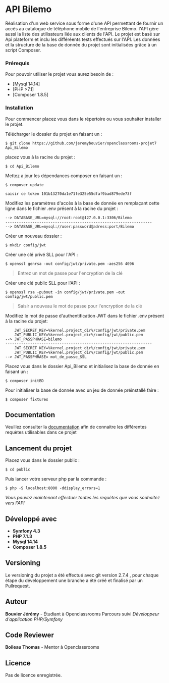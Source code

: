 # API Bilemo

Réalisation d'un web service sous forme d'une API permettant de fournir un accés au catalogue de téléphone mobile de 
l'entreprise Bilemo. l'API gère aussi la liste des utilisateurs liée aux clients de l'API.
Le projet est basé sur Api plateform et inclu les différéents tests effectués sur l'API. Les données et la 
structure de la base de donnée du projet sont initialisées grâce à un script Composer.

### Prérequis

Pour pouvoir utiliser le projet vous aurez besoin de :

* [Mysql 14.14]
* [PHP >7.1]
* [Composer 1.8.5]

### Installation

Pour commencer placez vous dans le répertoire ou vous souhaiter installer le projet.


Télécharger le dossier du projet en faisant un :
```
$ git clone https://github.com/jeremybouvier/openclassrooms-projet7 Api_Bilemo
```
placez vous à la racine du projet  :
```
$ cd Api_Bilemo
```

Mettez a jour les dépendances composer en faisant un :
```
$ composer update

saisir ce token 101b13270da1e71fe325e55dfaf9bad879ede73f
```

Modifiez les paramètres d'accès à la base de donnée en remplaçant cette ligne dans le fichier .env présent à la racine du projet :
```
--> DATABASE_URL=mysql://root:root@127.0.0.1:3306/Bilemo
-----------------------------------------------------------------
--> DATABASE_URL=mysql://user:password@adress:port/Bilemo

```

Créer un nouveau dossier :
```
$ mkdir config/jwt
```

Créer une clé privé SLL pour l'API :
```
$ openssl genrsa -out config/jwt/private.pem -aes256 4096
```
> Entrez un mot de passe pour l'encryption de la clé

Créer une clé public SLL pour l'API :
```
$ openssl rsa -pubout -in config/jwt/private.pem -out config/jwt/public.pem
```
> Saisir a nouveau le mot de passe pour l'encryption de la clé

Modifiez le mot de passe d'authentification JWT dans le fichier .env présent à la racine du projet:
```
    JWT_SECRET_KEY=%kernel.project_dir%/config/jwt/private.pem
    JWT_PUBLIC_KEY=%kernel.project_dir%/config/jwt/public.pem
--> JWT_PASSPHRASE=bilemo
-----------------------------------------------------------------
    JWT_SECRET_KEY=%kernel.project_dir%/config/jwt/private.pem
    JWT_PUBLIC_KEY=%kernel.project_dir%/config/jwt/public.pem
--> JWT_PASSPHRASE= mot_de_passe_SSL

```

Placez vous dans le dossier Api_Bilemo et initialisez la base de donnée en faisant un :
```
$ composer initBD
```

Pour initialiser la base de donnée avec un jeu de donnée préinstallé faire :
```
$ composer fixtures
```

## Documentation

 Veuillez consulter la [documentation](/swagger_docs.json) afin de connaitre les différentes requètes utilisables dans ce projet
 
## Lancement du projet

Placez vous dans le dossier public :
```
$ cd public
```

Puis lancer votre serveur php par la commande :
```
$ php -S localhost:8000 -ddisplay_errors=1
```
*Vous pouvez maintenant effectuer toutes les requètes que vous souhaitez vers l'API*
## Développé avec

* **Symfony 4.3** 
* **PHP 7.1.3**
* **Mysql 14.14**
* **Composer 1.8.5** 

## Versioning

Le versioning du projet a été effectué avec git version 2.7.4 , pour chaque étape du développement une branche a 
été créé et finalisé par un Pullrequest.

## Auteur

**Bouvier Jérémy** - Étudiant à Openclassrooms 
 Parcours suivi *Développeur d'application PHP/Symfony*
 
## Code Reviewer

**Boileau Thomas** - Mentor à Openclassrooms 

## Licence

Pas de licence enregistrée.
